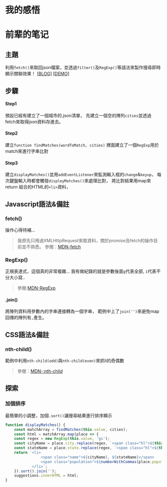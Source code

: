 

# 我的感悟





# 前辈的笔记

## **主題**

利用`fetch()`來取回json檔案，並透過`filter()`及`RegExp()`等語法來製作搜尋即時顯示關聯效果！
[[BLOG\]](https://guahsu.io/2017/05/JavaScript30-06-Type-Ahead/)
[[DEMO\]](https://guahsu.io/JavaScript30/06_Type-Ahead/index-GuaHsu.html)

## **步驟**

#### Step1

預設已經有建立了一個城市的.json清單，
先建立一個空的陣列`cities`並透過fetch來取得json資料存進去。

#### Step2

建立`function findMatches(wordToMatch, cities)`
裡面建立了一個`RegExp`用於match來進行字串比對

#### Step3

建立`displayMatches()`並用`addEventListener`來監測輸入框的`change`&`keyup`，
每次鍵盤輸入時都會觸發`displeyMatches()`來處理比對，
將比對結果用map來return 組合的HTML的`<li>`資料，

## **Javascript語法&備註**

### **fetch()**

操作心得待補...

> 我原先只用過XMLHttpRequest來取資料，關於promise及fetch的操作目前並不熟悉。
> 參閱：[MDN-fetch](https://developer.mozilla.org/en-US/docs/Web/API/Fetch_API)

### **RegExp()**

正規表達式，這個真的非常複雜...
我有做紀錄的就是參數後面`g`代表全部, `i`代表不分大小寫..

> 參閱:[MDN-RegExp](https://developer.mozilla.org/en-US/docs/Web/JavaScript/Reference/Global_Objects/RegExp)

#### **.join()**

將陣列資料用參數內的字串連接轉為一個字串，
範例中上了`join('')`來避免map回傳的陣列有`,`產生。

## **CSS語法&備註**

### **nth-child()**

範例中利用`nth-child(odd)`與`nth-child(even)`來抓li的奇偶數

> 參閱：[MDN-:nth-child](https://developer.mozilla.org/en-US/docs/Web/CSS/:nth-child)

## **探索**

### 加個排序

最簡單的小調整，加個`.sort()`讓搜尋結果進行排序顯示

```js
function displayMatches() {
    const matchArray = findMatches(this.value, cities);
    const html = matchArray.map(place => {
    const regex = new RegExp(this.value, 'gi');
    const cityName = place.city.replace(regex, `<span class="hl">${this.value}</span>`);
    const stateName = place.state.replace(regex, `<span class="hl">${this.value}</span>`);
    return `<li>
                <span class="name">${cityName}, ${stateName}</span>
                <span class="population">${numberWithCommas(place.population)}</span>
            </li>`;
    }).sort().join('');
    suggestions.innerHTML = html;
}
```